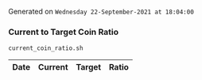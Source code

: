Generated on `Wednesday 22-September-2021 at 18:04:00`

### Current to Target Coin Ratio
`current_coin_ratio.sh`

Date|Current|Target|Ratio
---|---|---|---
